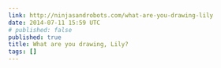 ```yaml
---
link: http://ninjasandrobots.com/what-are-you-drawing-lily
date: 2014-07-11 15:59 UTC
# published: false
published: true
title: What are you drawing, Lily?
tags: []
---
```




